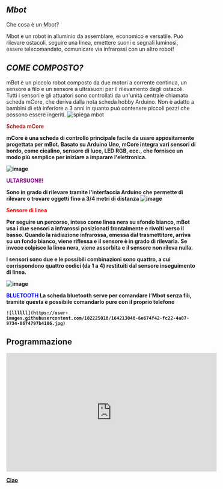 ## *Mbot*
Che cosa è un Mbot?


Mbot è un robot in alluminio da assemblare, economico e versatile. Può rilevare ostacoli, seguire una linea, emettere suoni e segnali luminosi, essere telecomandato, comunicare via infrarossi con un altro robot!

## *COME COMPOSTO?*

mBot è un piccolo robot composto da due motori a corrente continua, un sensore a filo e un sensore a ultrasuoni per il rilevamento degli ostacoli. Tutti i sensori e gli attuatori sono controllati da un'unità centrale chiamata scheda mCore, che deriva dalla nota scheda hobby Arduino. Non è adatto a bambini di età inferiore a 3 anni in quanto può contenere piccoli pezzi che possono essere ingeriti.
![spiega mbot](https://user-images.githubusercontent.com/102225228/161949140-18825c2a-165e-4cce-8eeb-551fc8ecc8f1.jpg)



<b>
  <span style="color:brown">  Scheda mCore </span>
  <b>

mCore è una scheda di controllo principale facile da usare appositamente progettata per mBot. Basato su Arduino Uno, mCore integra vari sensori di bordo, come cicalino, sensore di luce, LED RGB, ecc., che fornisce un modo più semplice per iniziare a imparare l'elettronica.

![image](https://user-images.githubusercontent.com/102225228/160809503-b69ec555-6f94-4275-a18d-8dab5bb0e8f6.png)


<b>
  <span style="color:purple">  ULTARSUONI!! </span>
  <b>

Sono in grado di rilevare tramite l'interfaccia Arduino che permette di rilevare o trovare oggetti fino a 3/4 metri di distanza
![image](https://user-images.githubusercontent.com/102225228/160808366-ecb01783-d8d5-47be-a2fe-6cd9e0cb5071.png)

<b>
  <span style="color:red">  Sensore di linea </span>
  <b>
    
 Per seguire un percorso, inteso come linea nera su sfondo bianco, mBot usa i due sensori a infrarossi posizionati frontalmente e rivolti verso il basso. Quando la radiazione infrarossa, emessa dal trasmettitore, arriva su un fondo bianco, viene riflessa e il sensore è in grado di rilevarla. Se invece colpisce la linea nera, viene assorbita e il sensore non rileva nulla.

I sensori sono due e le possibili combinazioni sono quattro, a cui corrispondono quattro codici (da 1 a 4) restituiti dal sensore inseguimento di linea.
   
    


![image](https://user-images.githubusercontent.com/102225018/161950790-8626c2ec-5b3f-4769-90d8-0dad367b804f.png)

<b>
  <span style="color:blue">  BLUETOOTH </span>
  <b>
    La scheda bluetooth serve per comandare l'Mbot senza fili, tramite questa è possibile comandarlo pure con il proprio telefono
    
    ![llllll](https://user-images.githubusercontent.com/102225018/164213048-6e674f42-fc22-4a07-9734-0674797b4106.jpg)
     
    
## Programmazione
    

    

    
    
    
    
    
    
    

  <iframe width="560" height="315" src="https://www.youtube.com/embed/EKV9ozuJ7LI" title="YouTube video player" frameborder="0" allow="accelerometer; autoplay; clipboard-write; encrypted-media; gyroscope; picture-in-picture" allowfullscreen></iframe>
    
    
    

[Ciao](https://www.makeblock.com/)
